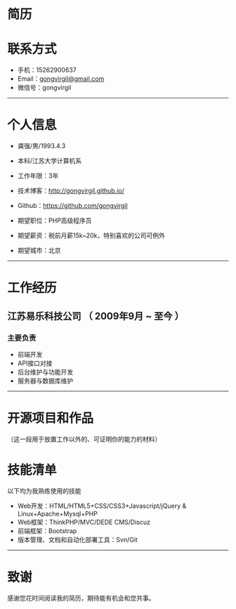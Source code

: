 # 简历

# 联系方式

- 手机：15262900637
- Email：gongvirgil@gmail.com
- 微信号：gongvirgil

---

# 个人信息

 - 龚强/男/1993.4.3
 - 本科/江苏大学计算机系 
 - 工作年限：3年
 - 技术博客：http://gongvirgil.github.io/
 - Github：https://github.com/gongvirgil

 - 期望职位：PHP高级程序员
 - 期望薪资：税前月薪15k~20k，特别喜欢的公司可例外
 - 期望城市：北京

---

# 工作经历

## 江苏易乐科技公司 （ 2009年9月 ~ 至今 ）

### 主要负责

- 前端开发
- API接口对接
- 后台维护与功能开发
- 服务器与数据库维护

---

# 开源项目和作品
（这一段用于放置工作以外的、可证明你的能力的材料）


# 技能清单

以下均为我熟练使用的技能

- Web开发：HTML/HTML5+CSS/CSS3+Javascript/jQuery & Linux+Apache+Mysql+PHP
- Web框架：ThinkPHP/MVC/DEDE CMS/Discuz
- 前端框架：Bootstrap
- 版本管理、文档和自动化部署工具：Svn/Git

---

# 致谢
感谢您花时间阅读我的简历，期待能有机会和您共事。
